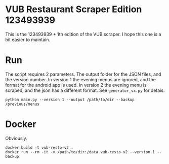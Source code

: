 # VUB Restaurant Scraper Edition 123493939

This is the 123493939 + 1th edition of the VUB scraper. I hope this one is a bit easier to maintain.

# Run

The script requires 2 parameters. The output folder for the JSON files, and the version number.
In version 1 the evening menus are ignored, and the format for the android app is used.
In version 2 the evening menu is scraped, and the json has a different format. See `generator_vx.py` for detais.

```
python main.py --version 1 --output /path/to/dir --backup /previous/menus
```

# Docker

Obviously.

```
docker build -t vub-resto-v2 .
docker run --rm -it -v /path/to/dir:/data vub-resto-v2 --version 1 --backup
```